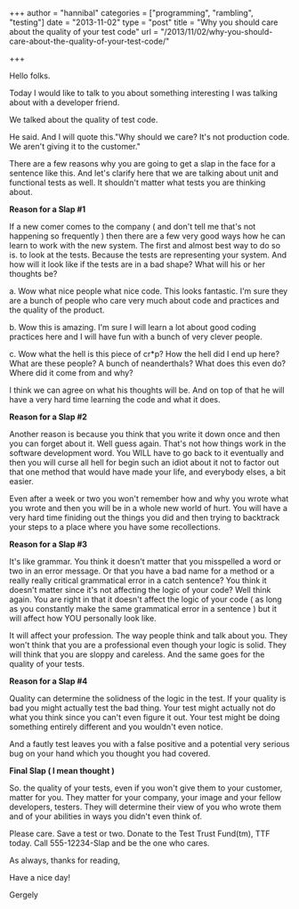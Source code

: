 +++
author = "hannibal"
categories = ["programming", "rambling", "testing"]
date = "2013-11-02"
type = "post"
title = "Why you should care about the quality of your test code"
url = "/2013/11/02/why-you-should-care-about-the-quality-of-your-test-code/"

+++

Hello folks.

Today I would like to talk to you about something interesting I was talking about with a developer friend.

We talked about the quality of test code.

He said. And I will quote this."Why should we care? It's not production code. We aren't giving it to the customer."

There are a few reasons why you are going to get a slap in the face for a sentence like this. And let's clarify here that we are talking about unit and functional tests as well. It shouldn't matter what tests you are thinking about.

**Reason for a Slap #1**

If a new comer comes to the company ( and don't tell me that's not happening so frequently ) then there are a few very good ways how he can learn to work with the new system. The first and almost best way to do so is. to look at the tests. Because the tests are representing your system. And how will it look like if the tests are in a bad shape? What will his or her thoughts be?

a. Wow what nice people what nice code. This looks fantastic. I'm sure they are a bunch of people who care very much about code and practices and the quality of the product.

b. Wow this is amazing. I'm sure I will learn a lot about good coding practices here and I will have fun with a bunch of very clever people.

c. Wow what the hell is this piece of cr*p? How the hell did I end up here? What are these people? A bunch of neanderthals? What does this even do? Where did it come from and why?

I think we can agree on what his thoughts will be. And on top of that he will have a very hard time learning the code and what it does.

**Reason for a Slap #2**

Another reason is because you think that you write it down once and then you can forget about it. Well guess again. That's not how things work in the software development word. You WILL have to go back to it eventually and then you will curse all hell for begin such an idiot about it not to factor out that one method that would have made your life, and everybody elses, a bit easier.

Even after a week or two you won't remember how and why you wrote what you wrote and then you will be in a whole new world of hurt. You will have a very hard time finiding out the things you did and then trying to backtrack your steps to a place where you have some recollections.

**Reason for a Slap #3**

It's like grammar. You think it doesn't matter that you misspelled a word or two in an error message. Or that you have a bad name for a method or a really really critical grammatical error in a catch sentence? You think it doesn't matter since it's not affecting the logic of your code? Well think again. You are right in that it doesn't affect the logic of your code ( as long as you constantly make the same grammatical error in a sentence ) but it will affect how YOU personally look like.

It will affect your profession. The way people think and talk about you. They won't think that you are a professional even though your logic is solid. They will think that you are sloppy and careless. And the same goes for the quality of your tests.

**Reason for a Slap #4**

Quality can determine the solidness of the logic in the test. If your quality is bad you might actually test the bad thing. Your test might actually not do what you think since you can't even figure it out. Your test might be doing something entirely different and you wouldn't even notice.

And a fautly test leaves you with a false positive and a potential very serious bug on your hand which you thought you had covered.

**Final Slap ( I mean thought )**

So. the quality of your tests, even if you won't give them to your customer, matter for you. They matter for your company, your image and your fellow developers, testers. They will determine their view of you who wrote them and of your abilities in ways you didn't even think of.

Please care. Save a test or two. Donate to the Test Trust Fund(tm), TTF today. Call 555-12234-Slap and be the one who cares.

As always, thanks for reading,

Have a nice day!

Gergely